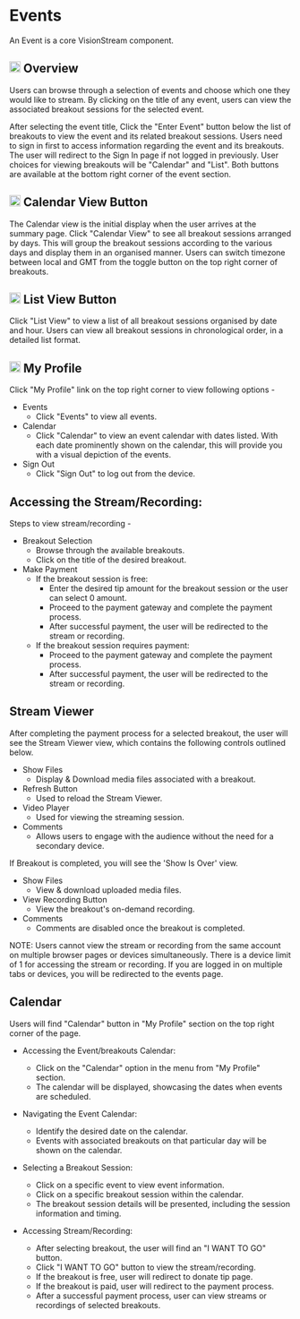 # Events
An Event is a core VisionStream component.

## <img src="https://raw.githubusercontent.com/FortAwesome/Font-Awesome/6.x/svgs/solid/magnifying-glass-chart.svg" width="20" height="20"> Overview

Users can browse through a selection of events and choose which one they would like to stream.
By clicking on the title of any event, users can view the associated breakout sessions for the selected event.

After selecting the event title, Click the "Enter Event" button below the list of breakouts to view the event and its related breakout sessions. Users need to sign in first to access information regarding the event and its breakouts. The user will redirect to the Sign In page if not logged in previously. User choices for viewing breakouts will be "Calendar" and "List". Both buttons are available at the bottom right corner of the event section.

## <img src="https://raw.githubusercontent.com/FortAwesome/Font-Awesome/6.x/svgs/solid/calendar-days.svg" width="20" height="20"> Calendar View Button

The Calendar view is the initial display when the user arrives at the summary page. Click "Calendar View" to see all breakout sessions arranged by days. This will group the breakout sessions according to the various days and display them in an organised manner. Users can switch timezone between local and GMT from the toggle button on the top right corner of breakouts.

## <img src="https://raw.githubusercontent.com/FortAwesome/Font-Awesome/6.x/svgs/solid/clipboard-list.svg" width="20" height="20"> List View Button

Click "List View" to view a list of all breakout sessions organised by date and hour. Users can view all breakout sessions in chronological order, in a detailed list format.

## <img src="https://raw.githubusercontent.com/FortAwesome/Font-Awesome/6.x/svgs/solid/user.svg" width="20" height="20"> My Profile

Click "My Profile" link on the top right corner to view following options - 
* Events
  - Click "Events" to view all events.
* Calendar
  - Click "Calendar" to view an event calendar with dates listed. With each date prominently shown on the calendar, this will provide you with a visual depiction of the events.
* Sign Out
  - Click "Sign Out" to log out from the device.

## Accessing the Stream/Recording:

Steps to view stream/recording -
* Breakout Selection
  - Browse through the available breakouts.
  - Click on the title of the desired breakout.
* Make Payment
  - If the breakout session is free:
    - Enter the desired tip amount for the breakout session or the user can select 0 amount.
    - Proceed to the payment gateway and complete the payment process.
    - After successful payment, the user will be redirected to the stream or recording.
  - If the breakout session requires payment:
    - Proceed to the payment gateway and complete the payment process.
    - After successful payment, the user will be redirected to the stream or recording.

## Stream Viewer

After completing the payment process for a selected breakout, the user will see the Stream Viewer view, which contains the following controls outlined below.

* Show Files
    - Display & Download media files associated with a breakout.
* Refresh Button
    - Used to reload the Stream Viewer.
* Video Player
    - Used for viewing the streaming session.
* Comments
    - Allows users to engage with the audience without the need for a secondary device.

If Breakout is completed, you will see the 'Show Is Over' view.

* Show Files
    - View & download uploaded media files.
* View Recording Button
    - View the breakout's on-demand recording.
* Comments
    - Comments are disabled once the breakout is completed.

NOTE: Users cannot view the stream or recording from the same account on multiple browser pages or devices simultaneously. There is a device limit of 1 for accessing the stream or recording. If you are logged in on multiple tabs or devices, you will be redirected to the events page.

## Calendar
Users will find "Calendar" button in "My Profile" section on the top right corner of the page.

* Accessing the Event/breakouts Calendar:
  - Click on the "Calendar" option in the menu from "My Profile" section.
  - The calendar will be displayed, showcasing the dates when events are scheduled.

* Navigating the Event Calendar:
  - Identify the desired date on the calendar.
  - Events with associated breakouts on that particular day will be shown on the calendar.

* Selecting a Breakout Session:
  - Click on a specific event to view event information.
  - Click on a specific breakout session within the calendar.
  - The breakout session details will be presented, including the session information and timing.

* Accessing Stream/Recording:
  - After selecting breakout, the user will find an "I WANT TO GO" button.
  - Click "I WANT TO GO" button to view the stream/recording.
  - If the breakout is free, user will redirect to donate tip page.
  - If the breakout is paid, user will redirect to the payment process.
  - After a successful payment process, user can view streams or recordings of selected breakouts.

